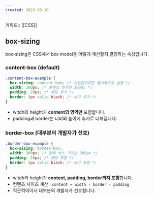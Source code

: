```yaml
---
created: 2023-10-10
---
```

키워드:: [[CSS]]

## box-sizing

box-sizing은 CSS에서 box model을 어떻게 계산할지 결정하는 속성입니다. 

### content-box (default)

```css
.content-box-example {
  box-sizing: content-box; /* 기본값이지만 명시적으로 설정 */
  width: 300px; /* 콘텐츠 영역만 300px */
  padding: 20px; /* 패딩 추가 */
  border: 5px solid black; /* 보더 추가 */
}
```

- witdh와 height가 **content의 영역만** 포함합니다.
- padding과 border는 너비와 높이에 추가로 더해집니다.

### border-box (대부분의 개발자가 선호)

```css
.border-box-example {
  box-sizing: border-box;
  width: 300px; /* 전체 박스 크기는 300px */
  padding: 20px; /* 패딩 포함 */
  border: 5px solid black; /* 보더 포함 */
}
```

- witdh와 height가 **content, padding, border까지 포함**합니다.
- 컨텐츠 사이즈 계산 : `content = width - border - padding`
- 직관적이어서 대부분의 개발자가 선호합니다.